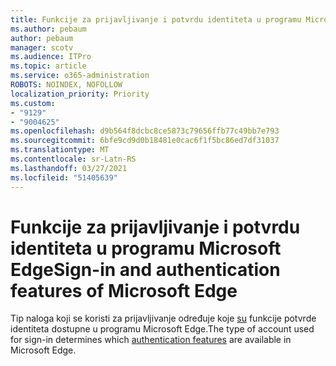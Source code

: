 ```yaml
---
title: Funkcije za prijavljivanje i potvrdu identiteta u programu Microsoft Edge
ms.author: pebaum
author: pebaum
manager: scotv
ms.audience: ITPro
ms.topic: article
ms.service: o365-administration
ROBOTS: NOINDEX, NOFOLLOW
localization_priority: Priority
ms.custom:
- "9129"
- "9004625"
ms.openlocfilehash: d9b564f8dcbc8ce5873c79656ffb77c49bb7e793
ms.sourcegitcommit: 6bfe9cd9d0b18481e0cac6f1f5bc86ed7df31037
ms.translationtype: MT
ms.contentlocale: sr-Latn-RS
ms.lasthandoff: 03/27/2021
ms.locfileid: "51405639"
---
```

# <a name="sign-in-and-authentication-features-of-microsoft-edge"></a><span data-ttu-id="9c76b-102">Funkcije za prijavljivanje i potvrdu identiteta u programu Microsoft Edge</span><span class="sxs-lookup"><span data-stu-id="9c76b-102">Sign-in and authentication features of Microsoft Edge</span></span>

<span data-ttu-id="9c76b-103">Tip naloga koji se koristi za prijavljivanje određuje koje [su](https://go.microsoft.com/fwlink/?linkid=2134570) funkcije potvrde identiteta dostupne u programu Microsoft Edge.</span><span class="sxs-lookup"><span data-stu-id="9c76b-103">The type of account used for sign-in determines which [authentication features](https://go.microsoft.com/fwlink/?linkid=2134570) are available in Microsoft Edge.</span></span>